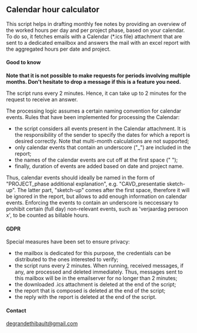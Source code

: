 ## Calendar hour calculator

This script helps in drafting monthly fee notes by providing an overview of the worked hours per day and per project phase, based on your calendar. 
To do so, it fetches emails with a Calendar (*.ics file) attachment that are sent to a dedicated emailbox and answers the mail with an excel report with the aggregated hours per date and project.

#### Good to know

**Note that it is not possible to make requests for periods involving multiple months. Don't hesitate to drop a message if this is a feature you need.**

The script runs every 2 minutes. Hence, it can take up to 2 minutes for the request to receive an answer.

The processing logic assumes a certain naming convention for calendar 
events. Rules that have been implemented for processing the Calendar:
* the script considers all events present in the Calendar attachment. It is the responsibility of the sender to specify the dates for which a report is desired correctly. Note that multi-month calculations are not supported;
* only calendar events that contain an underscore ("_") are included in the report;
* the names of the calendar events are cut off at the first space (" ");
* finally, duration of events are added based on date and project name.

Thus, calendar events should ideally be named in the form of "PROJECT_phase additional explanation", e.g. "CAVD_presentatie sketch-up". 
The latter part, "sketch-up" comes after the first space, therefore it will be ignored in the report, but allows to add enough information on calendar events. 
Enforcing the events to contain an underscore is neccessary to prohibit certain (full day) non-relevant events, such as 'verjaardag persoon x', to be counted as billable hours.   

#### GDPR

Special measures have been set to ensure privacy:
* the mailbox is dedicated for this purpose, the credentials can be distributed to the ones interested to verify;
* the script runs every 2 minutes. When running, received messages, if any, are processed and deleted immediately. Thus, messages sent to this mailbox will be in the emailserver for no longer than 2 minutes;
* the downloaded .ics attachment is deleted at the end of the script;
* the report that is composed is deleted at the end of the script;
* the reply with the report is deleted at the end of the script.

#### Contact
degrandethibault@gmail.com
